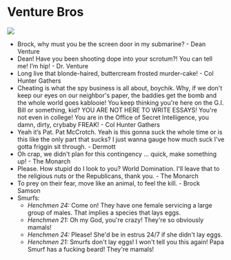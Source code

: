 # Venture Bros

![](https://31.media.tumblr.com/7805c5e6692617764fe12f34c035610d/tumblr_mqshxfEA4G1stjrslo1_250.gif)

- Brock, why must you be the screen door in my submarine? - Dean Venture
- Dean! Have you been shooting dope into your scrotum?! You can tell me! I’m hip! - Dr. Venture
- Long live that blonde-haired, buttercream frosted murder-cake! - Col Hunter Gathers
- Cheating is what the spy business is all about, boychik. Why, if we don't keep our eyes on our neighbor's paper, the baddies get the bomb and the whole world goes kablooie! You keep thinking you're here on the G.I. Bill or something, kid? YOU ARE NOT HERE TO WRITE ESSAYS! You're not even in college! You are in the Office of Secret Intelligence, you damn, dirty, crybaby FREAK! - Col Hunter Gathers
- Yeah it’s Pat. Pat McCrotch. Yeah is this gonna suck the whole time or is this like the only part that sucks? I just wanna gauge how much suck I’ve gotta friggin sit through. - Dermott
- Oh crap, we didn't plan for this contingency ... quick, make something up! - The Monarch
- Please. How stupid do I look to you? World Domination. I'll leave that to the religious nuts or the Republicans, thank you. - The Monarch
- To prey on their fear, move like an animal, to feel the kill. - Brock Samson
- Smurfs:
    - *Henchmen 24:* Come on! They have one female servicing a large group of males. That implies a species that lays eggs.
    - *Henchmen 21:* Oh my God, you're crazy! They're so obviously mamals!
    - *Henchmen 24:* Please! She'd be in estrus 24/7 if she didn't lay eggs.
    - *Henchmen 21:* Smurfs don't lay eggs! I won't tell you this again! Papa Smurf has a fucking beard! They're mamals!